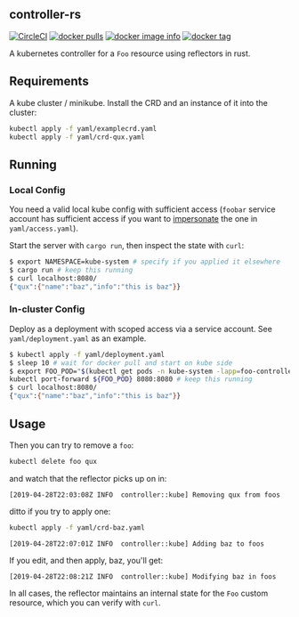 ## controller-rs
[![CircleCI](https://circleci.com/gh/clux/controller-rs/tree/master.svg?style=shield)](https://circleci.com/gh/clux/controller-rs/tree/master)
[![docker pulls](https://img.shields.io/docker/pulls/clux/controller.svg)](
https://hub.docker.com/r/clux/controller/)
[![docker image info](https://images.microbadger.com/badges/image/clux/controller.svg)](http://microbadger.com/images/clux/controller)
[![docker tag](https://images.microbadger.com/badges/version/clux/controller.svg)](https://hub.docker.com/r/clux/controller/tags/)

A kubernetes controller for a `Foo` resource using reflectors in rust.

## Requirements
A kube cluster / minikube. Install the CRD and an instance of it into the cluster:

```sh
kubectl apply -f yaml/examplecrd.yaml
kubectl apply -f yaml/crd-qux.yaml
```

## Running

### Local Config
You need a valid local kube config with sufficient access (`foobar` service account has sufficient access if you want to [impersonate](https://clux.github.io/probes/post/2019-03-31-impersonating-kube-accounts/) the one in `yaml/access.yaml`).

Start the server with `cargo run`, then inspect the state with `curl`:

```sh
$ export NAMESPACE=kube-system # specify if you applied it elsewhere
$ cargo run # keep this running
$ curl localhost:8080/
{"qux":{"name":"baz","info":"this is baz"}}
```

### In-cluster Config
Deploy as a deployment with scoped access via a service account. See `yaml/deployment.yaml` as an example.

```sh
$ kubectl apply -f yaml/deployment.yaml
$ sleep 10 # wait for docker pull and start on kube side
$ export FOO_POD="$(kubectl get pods -n kube-system -lapp=foo-controller --no-headers | awk '{print $1}')"
kubectl port-forward ${FOO_POD} 8080:8080 # keep this running
$ curl localhost:8080/
{"qux":{"name":"baz","info":"this is baz"}}
```

## Usage
Then you can try to remove a `foo`:

```sh
kubectl delete foo qux
```

and watch that the reflector picks up on in:

```
[2019-04-28T22:03:08Z INFO  controller::kube] Removing qux from foos
```

ditto if you try to apply one:

```sh
kubectl apply -f yaml/crd-baz.yaml
```

```
[2019-04-28T22:07:01Z INFO  controller::kube] Adding baz to foos
```

If you edit, and then apply, baz, you'll get:

```
[2019-04-28T22:08:21Z INFO  controller::kube] Modifying baz in foos
```

In all cases, the reflector maintains an internal state for the `Foo` custom resource, which you can verify with `curl`.
